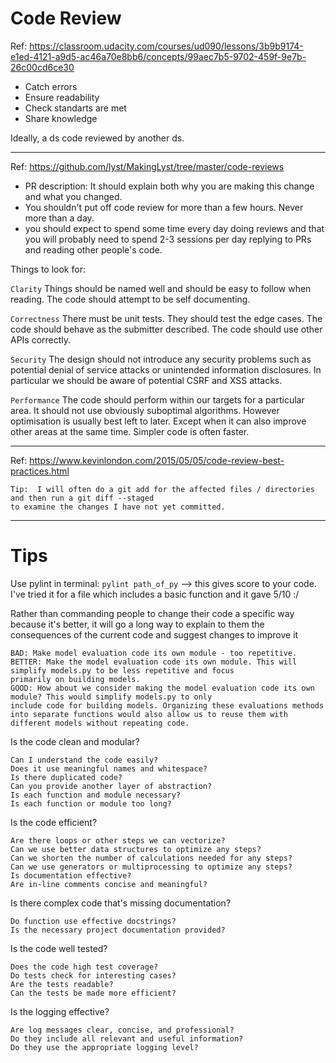 # Code Review

Ref: https://classroom.udacity.com/courses/ud090/lessons/3b9b9174-e1ed-4121-a9d5-ac46a70e8bb6/concepts/99aec7b5-9702-459f-9e7b-26c00cd6ce30

- Catch errors
- Ensure readability
- Check standarts are met
- Share knowledge

Ideally, a ds code reviewed by another ds. 

************* 
Ref: https://github.com/lyst/MakingLyst/tree/master/code-reviews
- PR description: It should explain both why you are making this change and what you changed.
- You shouldn't put off code review for more than a few hours. Never more than a day.
- you should expect to spend some time every day doing reviews and that you will probably need to spend 2-3 sessions per day replying to PRs and reading other people's code.

Things to look for: 

`Clarity`
Things should be named well and should be easy to follow when reading. The code should attempt to be self documenting.

`Correctness`
There must be unit tests. They should test the edge cases. The code should behave as the submitter described. The code should use other APIs correctly.

`Security`
The design should not introduce any security problems such as potential denial of service attacks or unintended information disclosures. In particular we should be aware of potential CSRF and XSS attacks.

`Performance`
The code should perform within our targets for a particular area. It should not use obviously suboptimal algorithms. However optimisation is usually best left to later. Except when it can also improve other areas at the same time. Simpler code is often faster.

************* 

Ref: https://www.kevinlondon.com/2015/05/05/code-review-best-practices.html

    Tip:  I will often do a git add for the affected files / directories and then run a git diff --staged 
    to examine the changes I have not yet committed.

************* 

# Tips

Use pylint in terminal: `pylint path_of_py` --> this gives score to your code. I've tried it for a file which includes a basic 
function and it gave 5/10 :/ 

Rather than commanding people to change their code a specific way because it's better, it will go a long way to explain 
to them the consequences of the current code and suggest changes to improve it

    BAD: Make model evaluation code its own module - too repetitive.
    BETTER: Make the model evaluation code its own module. This will simplify models.py to be less repetitive and focus 
    primarily on building models.
    GOOD: How about we consider making the model evaluation code its own module? This would simplify models.py to only 
    include code for building models. Organizing these evaluations methods into separate functions would also allow us to reuse them with different models without repeating code.



Is the code clean and modular?

    Can I understand the code easily?
    Does it use meaningful names and whitespace?
    Is there duplicated code?
    Can you provide another layer of abstraction?
    Is each function and module necessary?
    Is each function or module too long?
    
Is the code efficient?

    Are there loops or other steps we can vectorize?
    Can we use better data structures to optimize any steps?
    Can we shorten the number of calculations needed for any steps?
    Can we use generators or multiprocessing to optimize any steps?
    Is documentation effective?
    Are in-line comments concise and meaningful?
    
Is there complex code that's missing documentation?

    Do function use effective docstrings?
    Is the necessary project documentation provided?
    
Is the code well tested?

    Does the code high test coverage?
    Do tests check for interesting cases?
    Are the tests readable?
    Can the tests be made more efficient?
    
Is the logging effective?

    Are log messages clear, concise, and professional?
    Do they include all relevant and useful information?
    Do they use the appropriate logging level?

